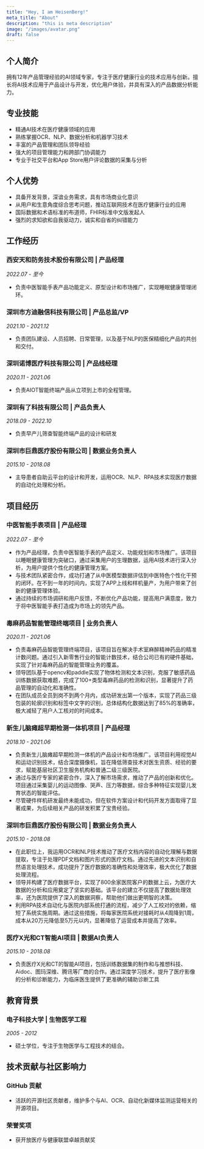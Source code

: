```yaml
---
title: "Hey, I am HeisenBerg!"
meta_title: "About"
description: "this is meta description"
image: "/images/avatar.png"
draft: false
---
```



## 个人简介
拥有12年产品管理经验的AI领域专家，专注于医疗健康行业的技术应用与创新。擅长将AI技术应用于产品设计与开发，优化用户体验，并具有深入的产品数据分析能力。

## 专业技能
- 精通AI技术在医疗健康领域的应用
- 熟练掌握OCR、NLP、数据分析和机器学习技术
- 丰富的产品管理和团队领导经验
- 强大的项目管理能力和跨部门协调能力
- 专业于社交平台和App Store用户评论数据的采集与分析

## 个人优势
- 具备开发背景，深谙业务需求，具有市场商业化意识
- 从用户和生意角度综合思考问题，推动互联网技术在医疗健康行业的应用
- 国际数据和术语标准的布道师，FHIR标准中文版发起人
- 强烈的求知欲和自我驱动力，诚实和自省的纠错能力
## 工作经历

### 西安天和防务技术股份有限公司 | 产品经理
_2022.07 - 至今_
- 负责中医智能手表产品功能定义、原型设计和市场推广，实现睡眠健康管理闭环。

### 深圳市方迪融信科技有限公司 | 产品总监/VP
_2021.10 - 2021.12_
- 负责团队建设、人员招聘、日常管理，以及基于NLP的医保精细化产品的共创和交付。

### 深圳诺博医疗科技有限公司 | 产品线经理
_2020.11 - 2021.06_
- 负责AIOT智能终端产品从立项到上市的全程管理。

### 深圳有了科技有限公司 | 产品负责人
_2018.09 - 2022.10_
- 负责早产儿筛查智能终端产品的设计和研发
### 深圳市巨鼎医疗股份有限公司 | 数据业务负责人
_2015.10 - 2018.08_
- 主导患者自助云平台的设计和开发，运用OCR、NLP、RPA技术实现医疗数据的自动化处理和分析。


## 项目经历

### 中医智能手表项目 | 产品经理
_2022.07 - 至今_
- 作为产品经理，负责中医智能手表的产品定义、功能规划和市场推广。该项目以睡眠健康管理为突破口，通过采集用户的生理数据，运用AI技术进行深入分析，为用户提供个性化的健康管理方案。
- 与技术团队紧密合作，成功打通了从中医模型数据评估到中医特色个性化干预的闭环。在不到一年的时间内，实现了APP上线和样机量产，为用户带来了创新的健康管理体验。
- 通过持续的市场调研和用户反馈，不断优化产品功能，提高用户满意度，致力于将中医智能手表打造成为市场上的领先产品。

### 毒麻药品智能管理终端项目 | 业务负责人
_2020.11 - 2021.06_
- 负责毒麻药品智能管理终端项目，该项目旨在解决手术室麻醉精神药品的精准计数问题。通过引入新零售行业的智能计数技术，结合公司已有的硬件基础，实现了针对毒麻药品的智能管理业务的覆盖。
- 领导团队基于opencv和paddle实现了物体检测和文本识别，克服了敏感药品训练数据获取难题，完成了100+类型毒麻药品的检测和识别，显著提升了药品管理的自动化和准确性。
- 在团队成员全员到岗不到两个月内，成功研发出第一个版本，实现了药品三级包装的轮廓识别和标签中文字的识别，总体结构化数据达到了85%的准确率，极大减轻了用户人工核对的时间成本。

### 新生儿脑瘫超早期检测一体机项目 | 产品经理
_2018.10 - 2021.06_
- 负责新生儿脑瘫超早期检测一体机的产品设计和市场推广。该项目利用视觉AI和运动识别技术，结合深度摄像机，旨在降低筛查技术对医生资质、经验的要求，赋能基层社区卫生服务机构和普通二级三级医院。
- 通过与医疗专家的紧密合作，深入了解市场需求，推动了产品的创新和优化。项目通过采集婴儿的运动图像、哭声、压力等数据，综合多种特征实现婴儿发育状态的智能评估。
- 尽管硬件样机研发最终未能成功，但在软件方案设计和代码开发方面取得了显著成果，为后续相关产品的研发积累了宝贵经验。
### 深圳市巨鼎医疗股份有限公司 | 数据业务负责人
_2015.10 - 2018.08_
- 在此职位上，我运用OCR和NLP技术推动了医疗文档内容的自动化理解与数据提取，专注于处理PDF文档和图片形式的医疗文档。通过先进的文本识别和自然语言处理技术，成功提升了医疗数据的准确性和处理效率，极大优化了数据处理流程。
- 领导并构建了医疗数据平台，实现了800余家医院客户的数据上云，为医疗大数据的分析和应用奠定了坚实的基础。该平台的建立不仅提高了数据处理效率，还为医院提供了深入的数据洞察，帮助他们做出更明智的决策。
- 利用RPA技术自动化与医院内部系统打通的流程，减少了人工校对的依赖，缩短了系统实施周期。通过这些措施，将每家医院系统对接耗时从4周降到1周，成本从20万元降低至5万元以内，显著降低了运营成本并提高了效率。
### 医疗X光和CT智能AI项目 | 数据AI负责人
_2015.10 - 2018.08_
- 负责医疗X光和CT的智能AI项目，包括训练数据集的制作和与推想科技、Aidoc、图玛深维、腾讯等厂商的合作。通过深度学习技术，提升了医疗影像的分析和诊断能力，为临床医生提供了更准确的辅助诊断工具
## 教育背景

### 电子科技大学 | 生物医学工程
_2005 - 2012_
- 硕士学位，专注于生物医学与工程技术的结合。

## 技术贡献与社区影响力

### GitHub 贡献
- 活跃的开源社区贡献者，维护多个与AI、OCR、自动化新媒体监测运营相关的开源项目。

### 荣誉奖项
- 获开放医疗与健康联盟卓越贡献奖
